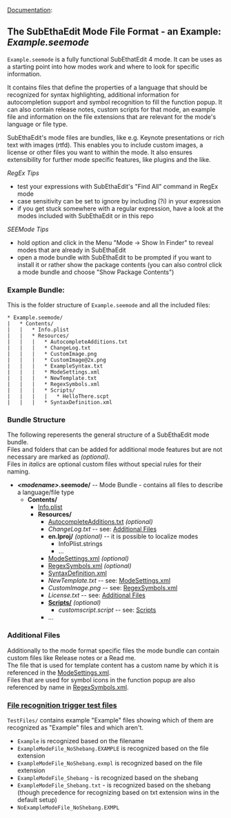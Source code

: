 [Documentation][ModeExample]:
## The SubEthaEdit Mode File Format - an Example: _Example.seemode_

`Example.seemode` is a fully functional SubEthatEdit 4 mode. It can be uses as a starting point into how modes work and where to look for specific information. 

It contains files that define the properties of a language that should be recognized for syntax highlighting, additional information for autocompletion support and symbol recognition to fill the function popup. It can also contain release notes, custom scripts for that mode, an example file and information on the file extensions that are relevant for the mode's language or file type.


SubEthaEdit's mode files are bundles, like e.g. Keynote presentations or rich text with images (rtfd). This enables you to include custom images, a license or other files you want to within the mode. It also ensures extensibility for further mode specific features, like plugins and the like.


_RegEx Tips_

* test your expressions with SubEthaEdit's "Find All" command in RegEx mode  
* case sensitivity can be set to ignore by including (?i) in your expression 
* if you get stuck somewhere with a regular expression, have a look at the modes included with SubEthaEdit or in this repo


_SEEMode Tips_

* hold option and click in the Menu "Mode → Show In Finder" to reveal modes that are already in SubEthaEdit
* open a mode bundle with SubEthaEdit to be prompted if you want to install it or rather show the package contents (you can also control click a mode bundle and choose "Show Package Contents")

### Example Bundle:
This is the folder structure of `Example.seemode` and all the included files:

```
* Example.seemode/
|	* Contents/
|	|	* Info.plist
|	|	* Resources/
|	|	|	* AutocompleteAdditions.txt
|	|	|	* ChangeLog.txt
|	|	|	* CustomImage.png
|	|	|	* CustomImage@2x.png
|	|	|	* ExampleSyntax.txt
|	|	|	* ModeSettings.xml
|	|	|	* NewTemplate.txt
|	|	|	* RegexSymbols.xml
|	|	|	* Scripts/
|	|	|	|	* HelloThere.scpt
|	|	|	* SyntaxDefinition.xml
```	
	

### Bundle Structure

The following reperesents the general structure of a SubEthaEdit mode bundle.  
Files and folders that can be added for additional mode features but are not necessary are marked as _(optional)_.  
Files in _italics_ are optional custom files without special rules for their naming.   

* **_&lt;modename&gt;_.seemode/** -- Mode Bundle - contains all files to describe a language/file type
	* **Contents/**
		* [Info.plist][Info_plist]
		* **Resources/**
			* [AutocompleteAdditions.txt][AutocompleteAdditions_txt] _(optional)_
			* _ChangeLog.txt_ -- see: [Additional Files](#AdditionalFiles)
			* **en.lproj/** _(optional)_ -- it is possible to localize modes
				* InfoPlist.strings	
				* …
			* [ModeSettings.xml][ModeSettings_xml] _(optional)_
			* [RegexSymbols.xml][RegexSymbols_xml] _(optional)_
			* [SyntaxDefinition.xml][SyntaxDefinition_xml]
			* _NewTemplate.txt_ -- see: [ModeSettings.xml][ModeSettings_xml]
			* _CustomImage.png_ -- see: [RegexSymbols.xml][RegexSymbols_xml]
			* _License.txt_ -- see: [Additional Files](#AdditionalFiles)
			* [**Scripts/**][ModeScripts] _(optional)_
				* _customscript.script_ -- see: [Scripts][ModeScripts]
			* …


### <a name="AdditionalFiles"></a>Additional Files
Additionally to the mode format specific files the mode bundle can contain custom files like Release notes or a Read me.   
The file that is used for template content has a custom name by which it is referenced in the [ModeSettings.xml][ModeSettings_xml].  
Files that are used for symbol icons in the function popup are also referenced by name in [RegexSymbols.xml][RegexSymbols_xml]. 


### [File recognition trigger test files][TestFiles]

`TestFiles/` contains example "Example" files showing which of them are recognized as "Example" files and which aren't. 

* `Example` is recognized based on the filename
* `ExampleModeFile_NoShebang.EXAMPLE` is recognized based on the file extension
* `ExampleModeFile_NoShebang.exmpl` is recognized based on the file extension
* `ExampleModeFile_Shebang` - is recognized based on the shebang
* `ExampleModeFile_Shebang.txt` - is recognized based on the shebang (though precedence for recognizing based on txt extension wins in the default setup)
* `NoExampleModeFile_NoShebang.EXMPL`


<!-- Referenced Files -->
[ModeScripts]: Documentation/ModeScripts.md "ModeScripts.md"
[AutocompleteAdditions_txt]: Documentation/AutocompleteAdditions_txt.md "AutocompleteAdditions_txt.md"
[Info_plist]: Documentation/Info_plist.md "Info_plist.md"
[ModeSettings_xml]: Documentation/ModeSettings_xml.md "ModeSettings_xml.md"
[RegexSymbols_xml]: Documentation/RegexSymbols_xml.md "RegexSymbols_xml.md"
[SyntaxDefinition_xml]: Documentation/SyntaxDefinition_xml.md "SyntaxDefinition_xml.md"

<!-- Referenced Paths -->
[TestFiles]: TestFiles "TestFiles/"
[ModeExample]: . "SubEthaEdit 4 Example Mode Documentation"
